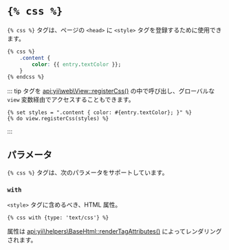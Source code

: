 # `{% css %}`

`{% css %}` タグは、ページの `<head>` に `<style>` タグを登録するために使用できます。

```css
{% css %}
    .content { 
        color: {{ entry.textColor }};
    }
{% endcss %}
```

::: tip
タグを <api:yii\web\View::registerCss()> の中で呼び出し、グローバルな `view` 変数経由でアクセスすることもできます。

```twig
{% set styles = ".content { color: #{entry.textColor}; }" %}
{% do view.registerCss(styles) %}
```

:::

## パラメータ

`{% css %}` タグは、次のパラメータをサポートしています。

### `with`

`<style>` タグに含めるべき、HTML 属性。

```twig
{% css with {type: 'text/css'} %}
```

属性は <api:yii\helpers\BaseHtml::renderTagAttributes()> によってレンダリングされます。

